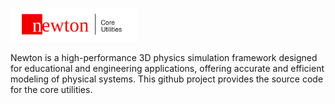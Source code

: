 <p align="left">
  <img src="./docs/img/core_logo.svg" alt="Newton-logo" width="40%" />
</p>
Newton is a high-performance 3D physics simulation framework designed for educational and engineering applications, offering accurate and efficient modeling of physical systems.
This github project provides the source code for the core utilities.
